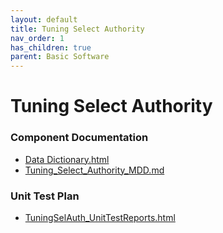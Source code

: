 ```yaml
---
layout: default
title: Tuning Select Authority
nav_order: 1
has_children: true
parent: Basic Software
---
```

# Tuning Select Authority
### Component Documentation

- [Data Dictionary.html](doc/Data%20Dictionary.html)
- [Tuning_Select_Authority_MDD.md](doc/Tuning_Select_Authority_MDD.md)

### Unit Test Plan

- [TuningSelAuth_UnitTestReports.html](utp/Tessy/report/TuningSelAuth_UnitTestReports.html)

